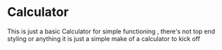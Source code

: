 # Calculator
This is just a basic Calculator for simple functioning , there's not top end styling or anything it is just a simple make of a calculator to kick off 
